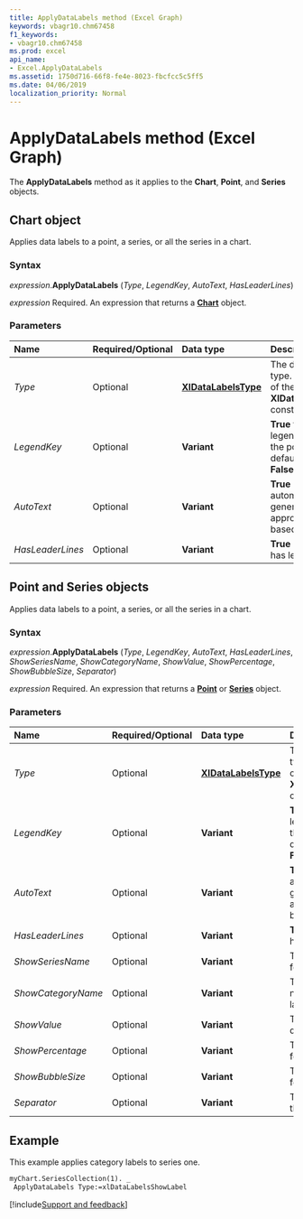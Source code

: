 ```yaml
---
title: ApplyDataLabels method (Excel Graph)
keywords: vbagr10.chm67458
f1_keywords:
- vbagr10.chm67458
ms.prod: excel
api_name:
- Excel.ApplyDataLabels
ms.assetid: 1750d716-66f8-fe4e-8023-fbcfcc5c5ff5
ms.date: 04/06/2019
localization_priority: Normal
---
```



# ApplyDataLabels method (Excel Graph)

The **ApplyDataLabels** method as it applies to the **Chart**, **Point**, and **Series** objects.

## Chart object

Applies data labels to a point, a series, or all the series in a chart.

### Syntax

_expression_.**ApplyDataLabels** (_Type_, _LegendKey_, _AutoText_, _HasLeaderLines_)

_expression_ Required. An expression that returns a **[Chart](Excel.Chart-graph-object.md)** object.
 
### Parameters

|Name|Required/Optional|Data type|Description|
|:-----|:-----|:-----|:-----|
|_Type_|Optional| **[XlDataLabelsType](excel.xldatalabelstype.md)**|The data label type. Can be one of the **XlDataLabelsType** constants.|
|_LegendKey_ |Optional |**Variant**|**True** to show the legend key next to the point. The default value is **False**.|
| _AutoText_ |Optional |**Variant**|**True** if the object automatically generates appropriate text based on content.|
| _HasLeaderLines_ |Optional |**Variant**|**True** if the series has leader lines.|

## Point and Series objects

Applies data labels to a point, a series, or all the series in a chart.

### Syntax

_expression_.**ApplyDataLabels** (_Type_, _LegendKey_, _AutoText_, _HasLeaderLines_, _ShowSeriesName_, _ShowCategoryName_, _ShowValue_, _ShowPercentage_, _ShowBubbleSize_, _Separator_)

_expression_ Required. An expression that returns a **[Point](excel.point-graph-object.md)** or **[Series](excel.series-graph-object.md)** object.


### Parameters

|Name|Required/Optional|Data type|Description|
|:-----|:-----|:-----|:-----|
|_Type_|Optional| **[XlDataLabelsType](excel.xldatalabelstype.md)**|The data label type. Can be one of the **XlDataLabelsType** constants.|
|_LegendKey_ |Optional |**Variant**|**True** to show the legend key next to the point. The default value is **False**.|
| _AutoText_ |Optional |**Variant**|**True** if the object automatically generates appropriate text based on content.|
| _HasLeaderLines_ |Optional |**Variant**|**True** if the series has leader lines.|
| _ShowSeriesName_ |Optional |**Variant**|The series name for the data label.|
| _ShowCategoryName_ |Optional |**Variant**|The category name for the data label.|
| _ShowValue_ |Optional |**Variant**|The value for the data label.|
| _ShowPercentage_ |Optional |**Variant**|The percentage for the data label.|
| _ShowBubbleSize_ |Optional |**Variant**|The bubble size for the data label.|
| _Separator_ |Optional |**Variant**|The separator for the data label.|

## Example

This example applies category labels to series one.

```vb
myChart.SeriesCollection(1). _ 
 ApplyDataLabels Type:=xlDataLabelsShowLabel
```

[!include[Support and feedback](~/includes/feedback-boilerplate.md)]